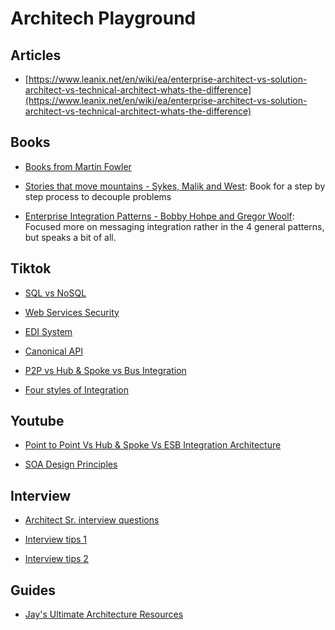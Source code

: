 # Architech Playground

## Articles

- [https://www.leanix.net/en/wiki/ea/enterprise-architect-vs-solution-architect-vs-technical-architect-whats-the-difference](https://www.leanix.net/en/wiki/ea/enterprise-architect-vs-solution-architect-vs-technical-architect-whats-the-difference)

## Books

- [Books from Martin Fowler](https://martinfowler.com/books/)

- [Stories that move mountains - Sykes, Malik and West](https://vm.tiktok.com/ZMLtB7XTm/): Book for a step by step process to decouple problems

- [Enterprise Integration Patterns - Bobby Hohpe and Gregor Woolf](https://martinfowler.com/books/eip.html): Focused more on messaging integration rather in the 4 general patterns, but speaks a bit of all.

## Tiktok

- [SQL vs NoSQL](https://vm.tiktok.com/ZMLtBExLb/)

- [Web Services Security](https://vm.tiktok.com/ZMLtSNE9H/)

- [EDI System](https://vm.tiktok.com/ZMLtS28dq/)

- [Canonical API](https://vm.tiktok.com/ZMLtB7HoH/)

-  [P2P vs Hub & Spoke vs Bus Integration](https://vm.tiktok.com/ZMLtBTDWC/)

- [Four styles of Integration](https://vm.tiktok.com/ZMLtBKKuB/)

## Youtube

- [Point to Point Vs Hub & Spoke Vs ESB Integration Architecture
](https://www.youtube.com/watch?v=zgUCA91ZzU0)

- [SOA Design Principles](https://www.youtube.com/watch?v=nlW37AfUpRs)

## Interview

- [Architect Sr. interview questions](https://vm.tiktok.com/ZMLtSejUF/)

- [Interview tips 1](https://vm.tiktok.com/ZMLtS8f6y/)

- [Interview tips 2](https://vm.tiktok.com/ZMLtBwyfs/)

## Guides

- [Jay's Ultimate Architecture Resources](https://github.com/wolfejw86/architecture-learning-path)
